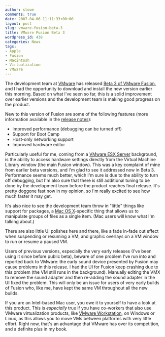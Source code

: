 ```yaml
---
author: slowe
comments: true
date: 2007-04-06 11:11:33+00:00
layout: post
slug: vmware-fusion-beta-3
title: VMware Fusion Beta 3
wordpress_id: 438
categories: News
tags:
- Apple
- Fusion
- Macintosh
- Virtualization
- VMware
---
```


The development team at [VMware](http://www.vmware.com/) has released [Beta 3 of VMware Fusion](http://www.vmware.com/products/beta/fusion/), and I had the opportunity to download and install the new version earlier this morning. Based on what I've seen so far, this is a solid improvement over earlier versions and the development team is making good progress on the product.

New to this version of Fusion are some of the following features (more information available in the [release notes](http://www.vmware.com/products/beta/fusion/releasenotes_fusion.html)):

* Improved performance (debugging can be turned off)  
* Support for Boot Camp  
* Host-only networking support  
* Improved hardware editor

Particularly useful for me, coming from a [VMware ESX Server](http://www.vmware.com/products/vi/esx/) background, is the ability to access hardware settings directly from the Virtual Machine Library window (the main Fusion window). This was a key complaint of mine from earlier beta versions, and I'm glad to see it addressed now in Beta 3. Performance seems much better, which I'm sure is due to the ability to turn off debugging, but I'm also sure that there is still additional tuning to be done by the development team before the product reaches final release. It's pretty doggone fast now in my opinion, so I'm really excited to see how much faster it may get.

It's also nice to see the development team throw in "little" things like support for packages, a [Mac OS X](http://www.apple.com/macosx/)-specific thing that allows us to manipulate groups of files as a single item. (Mac users will know what I'm talking about.)

There are also little UI polishes here and there, like a fade in-fade out effect when suspending or resuming a VM, and graphic overlays on a VM window to run or resume a paused VM.

Users of previous versions, especially the very early releases (I've been using it since before public beta), beware of one problem  I've run into and reported back to VMware: the early sound device presented by Fusion may cause problems in this release. I had the UI for Fusion keep crashing due to this problem (the VM still runs in the background). Manually editing the VMX to remove the sound adapter and then re-adding the sound adapter in the UI fixed the problem. This will only be an issue for users of very early builds of Fusion who, like me, have kept the same VM throughout all the new builds.

If you are an Intel-based Mac user, you owe it to yourself to have a look at this product. This is _especially_ true if you have co-workers that also use VMware virtualization products, like [VMware Workstation](http://www.vmware.com/products/ws/), on Windows or Linux, as this allows you to move VMs between platforms with very little effort. Right now, that's an advantage that VMware has over its competition, and a definite plus in my book.
